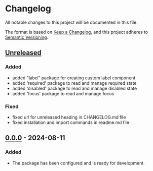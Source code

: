 # Changelog

All notable changes to this project will be documented in this file.

The format is based on [Keep a Changelog](https://keepachangelog.com/en/1.1.0/), and this project adheres to [Semantic Versioning](https://semver.org/spec/v2.0.0.html).

## [Unreleased]

### Added

- added "label" package for creating custom label component
- added 'required' package to read and manage required state
- added 'disabled' package to read and manage disabled state
- added 'focus' package to read and manage focus

### Fixed

- fixed url for unreleased heading in CHANGELOG.md file
- fixed installation and import commands in readme.md file

## [0.0.0] - 2024-08-11

### Added

- The package has been configured and is ready for development.

[Unreleased]: https://github.com/headlessng/headlessng/compare/@headlessng/primitives-v0.0.0...HEAD
[0.0.0]: https://github.com/headlessng/headlessng/releases/tag/%40headlessng%2Fprimitives-v0.0.0
